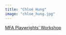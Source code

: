 ```yaml
---
title: "Chloé Hung"
image: "chloe_hung.jpg"
---
```


[MFA Playwrights’ Workshop](/affiliated-artists/mfa-playwrights-workshop)